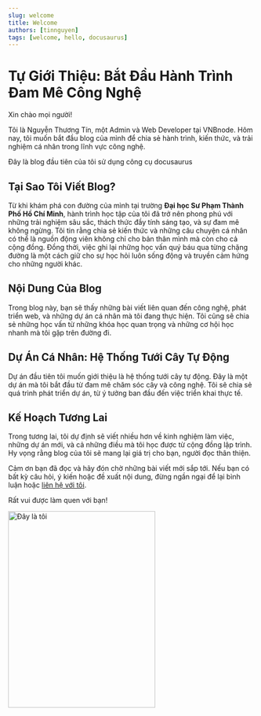 ```yaml
---
slug: welcome
title: Welcome
authors: [tinnguyen]
tags: [welcome, hello, docusaurus]
---
```


# Tự Giới Thiệu: Bắt Đầu Hành Trình Đam Mê Công Nghệ

Xin chào mọi người!

Tôi là Nguyễn Thương Tín, một Admin và Web Developer tại VNBnode. Hôm nay, tôi muốn bắt đầu blog của mình để chia sẻ hành trình, kiến thức, và trải nghiệm cá nhân trong lĩnh vực công nghệ.

Đây là blog đầu tiên của tôi sử dụng công cụ docusaurus

## Tại Sao Tôi Viết Blog?

Từ khi khám phá con đường của mình tại trường **Đại học Sư Phạm Thành Phố Hồ Chí Minh**, hành trình học tập của tôi đã trở nên phong phú với những trải nghiệm sâu sắc, thách thức đầy tính sáng tạo, và sự đam mê không ngừng. Tôi tin rằng chia sẻ kiến thức và những câu chuyện cá nhân có thể là nguồn động viên không chỉ cho bản thân mình mà còn cho cả cộng đồng. Đồng thời, việc ghi lại những học vấn quý báu qua từng chặng đường là một cách giữ cho sự học hỏi luôn sống động và truyền cảm hứng cho những người khác.

## Nội Dung Của Blog

Trong blog này, bạn sẽ thấy những bài viết liên quan đến công nghệ, phát triển web, và những dự án cá nhân mà tôi đang thực hiện. Tôi cũng sẽ chia sẻ những học vấn từ những khóa học quan trọng và những cơ hội học nhanh mà tôi gặp trên đường đi.

## Dự Án Cá Nhân: Hệ Thống Tưới Cây Tự Động

Dự án đầu tiên tôi muốn giới thiệu là hệ thống tưới cây tự động. Đây là một dự án mà tôi bắt đầu từ đam mê chăm sóc cây và công nghệ. Tôi sẽ chia sẻ quá trình phát triển dự án, từ ý tưởng ban đầu đến việc triển khai thực tế.

## Kế Hoạch Tương Lai

Trong tương lai, tôi dự định sẽ viết nhiều hơn về kinh nghiệm làm việc, những dự án mới, và cả những điều mà tôi học được từ cộng đồng lập trình. Hy vọng rằng blog của tôi sẽ mang lại giá trị cho bạn, người đọc thân thiện.

Cảm ơn bạn đã đọc và hãy đón chờ những bài viết mới sắp tới. Nếu bạn có bất kỳ câu hỏi, ý kiến hoặc đề xuất nội dung, đừng ngần ngại để lại bình luận hoặc [liên hệ với tôi](mailto:thuongtin1602@gmail.com).

Rất vui được làm quen với bạn!

<MDXLayout>
  <img
    src="/img/tinnguyen.jpg"
    alt="Đây là tôi"
    width="300"
    height="400"
  />
</MDXLayout>

